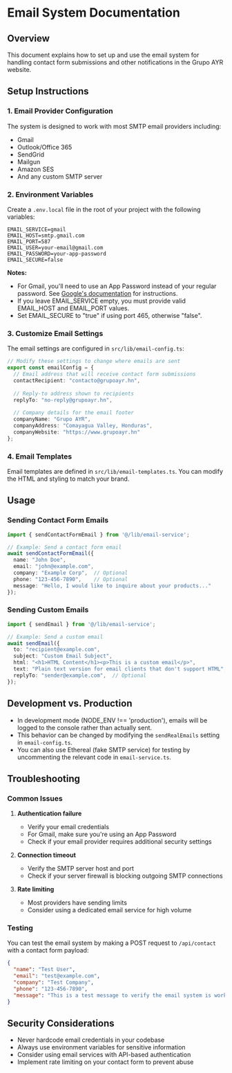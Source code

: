 # Email System Documentation

## Overview

This document explains how to set up and use the email system for handling contact form submissions and other notifications in the Grupo AYR website.

## Setup Instructions

### 1. Email Provider Configuration

The system is designed to work with most SMTP email providers including:

- Gmail
- Outlook/Office 365
- SendGrid
- Mailgun
- Amazon SES
- And any custom SMTP server

### 2. Environment Variables

Create a `.env.local` file in the root of your project with the following variables:

```
EMAIL_SERVICE=gmail
EMAIL_HOST=smtp.gmail.com
EMAIL_PORT=587
EMAIL_USER=your-email@gmail.com
EMAIL_PASSWORD=your-app-password
EMAIL_SECURE=false
```

**Notes:**
- For Gmail, you'll need to use an App Password instead of your regular password. See [Google's documentation](https://support.google.com/accounts/answer/185833?hl=en) for instructions.
- If you leave EMAIL_SERVICE empty, you must provide valid EMAIL_HOST and EMAIL_PORT values.
- Set EMAIL_SECURE to "true" if using port 465, otherwise "false".

### 3. Customize Email Settings

The email settings are configured in `src/lib/email-config.ts`:

```typescript
// Modify these settings to change where emails are sent
export const emailConfig = {
  // Email address that will receive contact form submissions
  contactRecipient: "contacto@grupoayr.hn",
  
  // Reply-to address shown to recipients
  replyTo: "no-reply@grupoayr.hn",
  
  // Company details for the email footer
  companyName: "Grupo AYR",
  companyAddress: "Comayagua Valley, Honduras",
  companyWebsite: "https://www.grupoayr.hn"
};
```

### 4. Email Templates

Email templates are defined in `src/lib/email-templates.ts`. You can modify the HTML and styling to match your brand.

## Usage

### Sending Contact Form Emails

```typescript
import { sendContactFormEmail } from '@/lib/email-service';

// Example: Send a contact form email
await sendContactFormEmail({
  name: "John Doe",
  email: "john@example.com",
  company: "Example Corp",  // Optional
  phone: "123-456-7890",    // Optional
  message: "Hello, I would like to inquire about your products..."
});
```

### Sending Custom Emails

```typescript
import { sendEmail } from '@/lib/email-service';

// Example: Send a custom email
await sendEmail({
  to: "recipient@example.com",
  subject: "Custom Email Subject",
  html: "<h1>HTML Content</h1><p>This is a custom email</p>",
  text: "Plain text version for email clients that don't support HTML",
  replyTo: "sender@example.com",  // Optional
});
```

## Development vs. Production

- In development mode (NODE_ENV !== 'production'), emails will be logged to the console rather than actually sent.
- This behavior can be changed by modifying the `sendRealEmails` setting in `email-config.ts`.
- You can also use Ethereal (fake SMTP service) for testing by uncommenting the relevant code in `email-service.ts`.

## Troubleshooting

### Common Issues

1. **Authentication failure**
   - Verify your email credentials
   - For Gmail, make sure you're using an App Password
   - Check if your email provider requires additional security settings

2. **Connection timeout**
   - Verify the SMTP server host and port
   - Check if your server firewall is blocking outgoing SMTP connections

3. **Rate limiting**
   - Most providers have sending limits
   - Consider using a dedicated email service for high volume

### Testing

You can test the email system by making a POST request to `/api/contact` with a contact form payload:

```json
{
  "name": "Test User",
  "email": "test@example.com",
  "company": "Test Company",
  "phone": "123-456-7890",
  "message": "This is a test message to verify the email system is working correctly."
}
```

## Security Considerations

- Never hardcode email credentials in your codebase
- Always use environment variables for sensitive information
- Consider using email services with API-based authentication
- Implement rate limiting on your contact form to prevent abuse